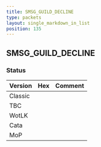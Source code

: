 ```yaml
---
title: SMSG_GUILD_DECLINE
type: packets
layout: single_markdown_in_list
position: 135
---
```


## SMSG_GUILD_DECLINE

### Status

Version    | Hex        | Comment
---------- | ---------- | ---------- 
Classic    |            |
TBC        |            |
WotLK      |            |
Cata       |            |
MoP        |            |